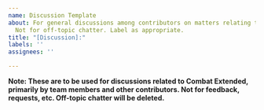```yaml
---
name: Discussion Template
about: For general discussions among contributors on matters relating to the mod.
  Not for off-topic chatter. Label as appropriate.
title: "[Discussion]:"
labels: ''
assignees: ''

---
```


**Note: These are to be used for discussions related to Combat Extended, primarily by team members and other contributors. Not for feedback, requests, etc. Off-topic chatter will be deleted.**
